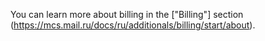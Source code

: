 You can learn more about billing in the ["Billing"] section (https://mcs.mail.ru/docs/ru/additionals/billing/start/about).
